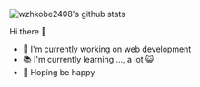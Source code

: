 ![wzhkobe2408's github stats](https://github-readme-stats.vercel.app/api?username=wzhkobe2408&show_icons=true&theme=tokyonight)

Hi there 👋

- 🔭 I'm currently working on web development
- 📚 I'm currently learning ..., a lot 😺
- 🌟 Hoping be happy
